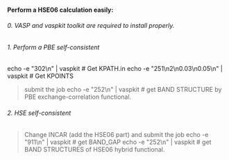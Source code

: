 #### Perform a HSE06 calculation easily:
###### 0. VASP and vaspkit toolkit are required to install properly.

###### 1. Perform a PBE self-consistent
echo -e "302\n" | vaspkit # Get KPATH.in
echo -e "251\n2\n0.03\n0.05\n" | vaspkit # Get KPOINTS
> submit the job
echo -e "252\n" | vaspkit # get BAND STRUCTURE by PBE exchange-correlation functional.

###### 2. HSE self-consistent
> Change INCAR (add the HSE06 part) and submit the job
echo -e "911\n" | vaspkit # get BAND_GAP
echo -e "252\n" | vaspkit # get BAND STRUCTURES of HSE06 hybrid functional.
